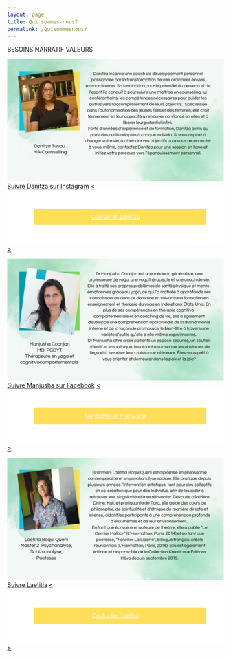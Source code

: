 ```yaml
---
layout: page
title: Qui sommes-nous?
permalink: /Quisommesnous/
---
```

BESOINS
NARRATIF
VALEURS

![Danitza Tuyau](/assets/images/Danitza.png "Danitza Tuyau")
[Suivre Danitza sur Instagram](https://www.instagram.com/helpinghand_mu?utm_source=ig_web_button_share_sheet&igsh=ZDNlZDc0MzIxNw%3D%3D)
<a href="https://forms.gle/jHZAfHiSEbRJ5Wbz7"> <![Click here](/assets/images/DanitzaBanner.png "Click here")> </a>

![Dr Manjusha Coonjan](/assets/images/Manjusha.png "Dr Manjusha Coonjan")
[Suivre Manjusha sur Facebook](https://www.facebook.com/profile.php?id=100033228883018)
<a href="https://forms.gle/jHZAfHiSEbRJ5Wbz7"> <![Click here](/assets/images/ManjushaBanner.png "Click here")> </a>


![Laetita Brahmani](/assets/images/Laetitia.png "Laetita Brahmani")
[Suivre Laetitia](https://zedisyonevaoseanindyin.wordpress.com/home)
<a href="https://forms.gle/jHZAfHiSEbRJ5Wbz7"> <![Click here](/assets/images/LaetitiaBanner.png "Click here")> </a>






